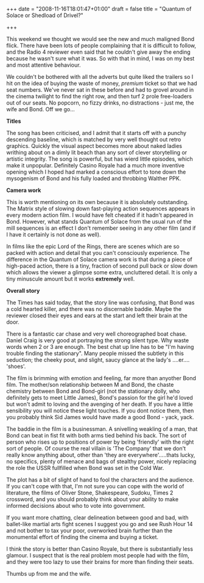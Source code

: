 +++
date = "2008-11-16T18:01:47+01:00"
draft = false
title = "Quantum of Solace or Shedload of Drivel?"

+++

<p>This weekend we thought we would see the new and much maligned Bond flick. There have been lots of people complaining that it is difficult to follow, and the Radio 4 reviewer even said that he couldn't give away the ending because he wasn't sure what it was. So with that in mind, I was on my best and most attentive behaviour.</p>

<p>We couldn't be bothered with all the adverts but quite liked the trailers so I hit on the idea of buying the waste of money,<em> premium </em>ticket so that we had seat numbers. We've never sat in these before and had to grovel around in the cinema twilight to find the right row, and then turf 2 prole free-loaders out of our seats. No popcorn, no fizzy drinks, no distractions - just me, the wife and Bond. Off we go...</p>

<p><strong>Titles</strong></p>

<p>The song has been criticised, and I admit that it starts off with a punchy descending baseline, which is matched by very well thought out retro graphics. Quickly the visual aspect becomes more about naked ladies writhing about on a dimly lit beach than any sort of clever storytelling or artistic integrity. The song is powerful, but has wierd little episodes, which make it unpopular. Definitely Casino Royale had a much more inventive opening which I hoped had marked a conscious effort to tone down the mysogenism of Bond and his fully loaded and throbbing Walther PPK.</p>

<p><strong>Camera work</strong></p>

<p>This is worth mentioning on its own because it is absolutely outstanding. The Matrix style of slowing down fast-playing action sequences appears in every modern action film. I would have felt cheated if it hadn't appeared in Bond. However, what stands Quantum of Solace from the usual run of the mill sequences is an effect I don't remember seeing in any other film (and if I have it certainly is not done as well).</p>

<p>In films like the epic Lord of the Rings, there are scenes which are so packed with action and detail that you can't consciously experience. The difference in the Quantum of Solace camera work is that during a piece of high-paced action, there is a tiny, fraction of second pull back or slow down which allows the viewer a glimpse some extra, uncluttered detail. It is only a tiny minuscule amount but it works <strong>extremely</strong> well.</p>

<p><strong>Overall story</strong></p>

<p>The Times has said today, that the story line was confusing, that Bond was a cold hearted killer, and there was no discernable baddie. Maybe the reviewer closed their eyes and ears at the start and left their brain at the door.</p>

<p>There is a fantastic car chase and very well choreographed boat chase. Daniel Craig is very good at portraying the strong silent type. Why waste words when 2 or 3 are enough. The best chat up line has to be "I'm having trouble finding the stationary". Many people missed the subtlety in this seduction; the cheeky pout, and slight, saucy glance at the lady's ....er.... 'shoes'.</p>

<p>The film is brimming with emotion and feeling, far more than anyother Bond film. The mother/son relationship between M and Bond, the chaste chemistry between Bond and Bond-girl (not the stationary dolly, who definitely gets to meet Little James), Bond's passion for the girl he'd loved but won't admit to loving and the avenging of her death. If you have a little sensibility you will notice these light touches. If you dont notice them, then you probably think Sid James would have made a good Bond - yack, yack.</p>

<p>The baddie in the film is a businessman. A snivelling weakling of a man, that Bond can beat in fist fit with both arms tied behind his back. The sort of person who rises up to positions of power by being 'friendly' with the right sort of people. Of course the real villain is 'The Company' that we don't really know anything about, other than 'they are everywhere'.....thats lucky, no specifics, plenty of menace and bags of stealthy power, nicely replacing the role the USSR fullfilled when Bond was set in the Cold War.</p>

<p>The plot has a bit of slight of hand to fool the characters and the audience. If you can't cope with that, I'm not sure you can cope with the world of literature, the films of Oliver Stone, Shakespeare, Sudoku, Times 2 crossword, and you should probably think about your ability to make informed decisions about who to vote into government.</p>

<p>If you want more chatting, clear delineation between good and bad, with ballet-like martial arts fight scenes I suggest you go and see Rush Hour 14 and not bother to tax your poor, overworked brain further than the monumental effort of finding the cinema and buying a ticket.</p>

<p>I think the story is better than Casino Royale, but there is substantially less glamour. I suspect that is the real problem most people had with the film, and they were too lazy to use their brains for more than finding their seats.</p>

<p>Thumbs up from me and the wife.</p>